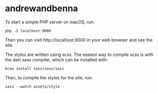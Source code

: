 # andrewandbenna

To start a simple PHP server on macOS, run:

```
php -S localhost:9000
```

Then you can visit http://localhost:9000 in your web browser and see the site.


The styles are written using scss. The easiest way to compile scss is with the
dart sass compiler, which can be installed with:

```
brew install sass/sass/sass
```

Then, to compile the styles for the site, run:

```
sass --watch assets/style
```
